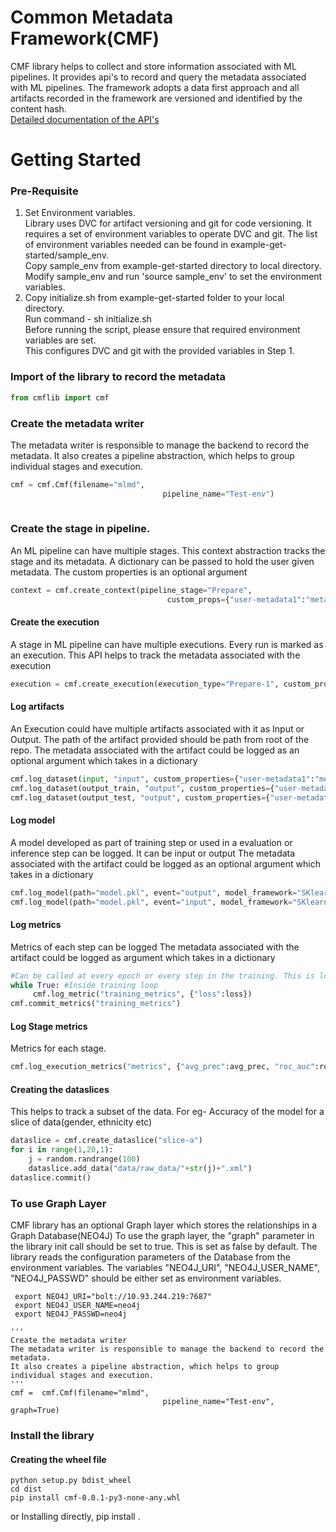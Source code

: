 # Common Metadata Framework(CMF)
CMF library helps to collect and store information associated with  ML pipelines. 
It provides  api's to record  and query the metadata associated with ML pipelines.
The framework adopts a data first approach and all artifacts recorded in the framework are versioned and identified by the content hash.<br>
[Detailed documentation of the API's](docs/API.md)

# Getting Started
### Pre-Requisite

1. Set Environment variables.<br>
   Library uses DVC for artifact versioning and git for code versioning. It requires a set of environment variables to operate DVC and git. The list of environment        variables needed can be found in example-get-started/sample_env.<br>
   Copy sample_env from example-get-started directory to local directory.
   Modify sample_env and run 'source sample_env' to set the environment variables.<br>
2. Copy initialize.sh from example-get-started folder to your local directory.<br>
   Run command - sh initialize.sh <br>
   Before running the script, please ensure that required environment variables are set.<br>
   This configures DVC and git with the provided variables in Step 1.<br> 

### Import of the library to record the metadata
```python
from cmflib import cmf

```

### Create the metadata writer
The metadata writer is responsible to manage the backend to record the metadata.
It also creates a pipeline abstraction, which helps to group individual stages and execution.
```python
cmf = cmf.Cmf(filename="mlmd",
                                  pipeline_name="Test-env")                        
                                  
```
### Create the stage in pipeline.
An ML pipeline can have multiple stages. This context abstraction tracks the stage and its metadata.
A dictionary can be passed to hold the user given metadata. The custom properties is an optional argument
 ```python
context = cmf.create_context(pipeline_stage="Prepare",
                                    custom_props={"user-metadata1":"metadata_value"})
```

#### Create the execution
A stage in ML pipeline can have multiple executions. Every run is marked as an execution.
This API helps to track the metadata associated with the execution
```python
execution = cmf.create_execution(execution_type="Prepare-1", custom_properties = {"user-metadata1":"metadata_value"})
```
#### Log  artifacts
An Execution could have multiple artifacts associated with it as Input or Output. The path of the artifact provided should be path from root of the repo. 
The metadata associated with the artifact could be logged as an optional argument which takes in a dictionary
```python
cmf.log_dataset(input, "input", custom_properties={"user-metadata1":"metadata_value"})
cmf.log_dataset(output_train, "output", custom_properties={"user-metadata1":"metadata_value"})
cmf.log_dataset(output_test, "output", custom_properties={"user-metadata1":"metadata_value"})
```
#### Log model
A model developed as part of training step or used in a evaluation or inference step can be logged. It can be input or output 
The metadata associated with the artifact could be logged as an optional argument which takes in a dictionary
```python
cmf.log_model(path="model.pkl", event="output", model_framework="SKlearn", model_type="RandomForestClassifier", model_name="RandomForestClassifier:default" )
cmf.log_model(path="model.pkl", event="input", model_framework="SKlearn", model_type="RandomForestClassifier", model_name="RandomForestClassifier:default" )
```
#### Log metrics
Metrics of each step can be logged 
The metadata associated with the artifact could be logged as argument which takes in a dictionary
```python
#Can be called at every epoch or every step in the training. This is logged to a parquet file and commited at the commit stage.
while True: #Inside training loop
     cmf.log_metric("training_metrics", {"loss":loss}) 
cmf.commit_metrics("training_metrics")
```
#### Log Stage metrics
Metrics for each stage.
```python
cmf.log_execution_metrics("metrics", {"avg_prec":avg_prec, "roc_auc":roc_auc})
```
#### Creating the dataslices 
This helps to track a subset of the data. For eg- Accuracy of the model for a slice of data(gender, ethnicity etc)
```python
dataslice = cmf.create_dataslice("slice-a")
for i in range(1,20,1):
    j = random.randrange(100)
    dataslice.add_data("data/raw_data/"+str(j)+".xml")
dataslice.commit()
```
### To use Graph Layer 
CMF library has an optional Graph layer which stores the relationships in a Graph Database(NEO4J)
To use the graph layer, the "graph" parameter in the library init call should be set to true. This is set as false by default.
The library reads the configuration parameters of the Database from the environment variables. 
The  variables "NEO4J_URI", "NEO4J_USER_NAME", "NEO4J_PASSWD" should be either set as environment variables.

```
 export NEO4J_URI="bolt://10.93.244.219:7687"
 export NEO4J_USER_NAME=neo4j
 export NEO4J_PASSWD=neo4j
 
'''
Create the metadata writer
The metadata writer is responsible to manage the backend to record the metadata.
It also creates a pipeline abstraction, which helps to group individual stages and execution.
'''
cmf =  cmf.Cmf(filename="mlmd",
                                  pipeline_name="Test-env", graph=True)

```
### Install the library

#### Creating the wheel file

```
python setup.py bdist_wheel
cd dist
pip install cmf-0.0.1-py3-none-any.whl

```
or Installing directly,
pip install .

